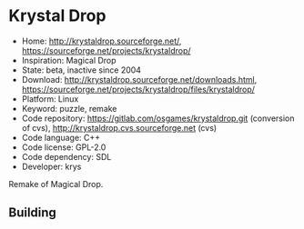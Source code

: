 # Krystal Drop

- Home: http://krystaldrop.sourceforge.net/, https://sourceforge.net/projects/krystaldrop/
- Inspiration: Magical Drop
- State: beta, inactive since 2004
- Download: http://krystaldrop.sourceforge.net/downloads.html, https://sourceforge.net/projects/krystaldrop/files/krystaldrop/
- Platform: Linux
- Keyword: puzzle, remake
- Code repository: https://gitlab.com/osgames/krystaldrop.git (conversion of cvs), http://krystaldrop.cvs.sourceforge.net (cvs)
- Code language: C++
- Code license: GPL-2.0
- Code dependency: SDL
- Developer: krys

Remake of Magical Drop.

## Building
